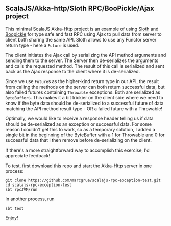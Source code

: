 ## ScalaJS/Akka-http/Sloth RPC/BooPickle/Ajax project

This minimal ScalaJS Akka-Http project is an example of using [Sloth](https://github.com/cornerman/sloth) and [Boopickle](https://boopickle.suzaku.io) for type safe and fast RPC using Ajax to pull data from server to client both sharing the same API. Sloth allows to use any Functor server return type - here a `Future` is used.

The client initiates the Ajax call by serializing the API method arguments and sending them to the server. The Server then de-serializes the arguments and calls the requested method. The result of this call is serialized and sent back as the Ajax response to the client where it is de-serialized.

Since we use `Future`s as the higher-kind return type in our API, the result from calling the methods on the server can both return successful data, but also failed futures containing `Throwable` exceptions. Both are serialized as `ByteBuffer`s. This makes it a bit trickier on the client side where we need to know if the byte data should be de-serialized to a successful future of data matching the API method result type - OR a failed future with a Throwable! 

Optimally, we would like to receive a response header telling us if data should be de-serialized as an exception or successful data. For some reason I couldn't get this to work, so as a temporary solution, I added a single bit in the beginning of the ByteBuffer with a 1 for Throwable and 0 for successful data that I then remove before de-serializing on the client.

If there's a more straightforward way to accomplish this exercise, I'd appreciate feedback!

To test, first download this repo and start the Akka-Http server in one process:

    git clone https://github.com/marcgrue/scalajs-rpc-exception-test.git
    cd scalajs-rpc-exception-test
    sbt rpcJVM/run

In another process, run 

    sbt test

Enjoy!